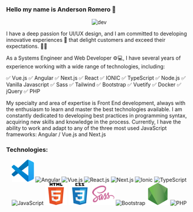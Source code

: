 ### Hello my name is Anderson Romero 👋

<p align="center">
 <img alt="dev" width="400px" src="https://anderson-romero-web.web.app/assets/img/gray-laptop-computer-showing-html-codes-in-shallow-focus-160107-scaled.jpg" />
</p>


I have a deep passion for UI/UX design, and I am committed to developing innovative experiences 🦾 that delight customers and exceed their expectations. 🤝🏻

As a Systems Engineer and Web Developer ⚙️💻, I have several years of experience working with a wide range of technologies, including:

✅ Vue.js
✅ Angular
✅ Next.js
✅ React
✅ IONIC
✅ TypeScript
✅ Node.js
✅ Vanilla Javascript
✅ Sass
✅ Tailwind
✅ Bootstrap
✅ Vuetify
✅ Docker
✅ jQuery
✅ PHP

My specialty and area of expertise is Front End development, always with the enthusiasm to learn and master the best technologies available. I am constantly dedicated to developing best practices in programming syntax, acquiring new skills and knowledge in the process. Currently, I have the ability to work and adapt to any of the three most used JavaScript frameworks: Angular / Vue.js and Next.js


### Technologies:

<p align="center">
  <img alt="Visual Studio Code" width="60px" src="https://raw.githubusercontent.com/github/explore/80688e429a7d4ef2fca1e82350fe8e3517d3494d/topics/visual-studio-code/visual-studio-code.png" />
<img alt="Angular" width="70px" src="https://anderson-romero-web.web.app/assets/img/skills/angular-logo.png" />
 <img alt="Vue.js" width="60px" src="https://anderson-romero-web.web.app/assets/img/skills/vue.png" />
<img alt="React.js" width="60px" src="https://anderson-romero-web.web.app/assets/img/skills/react-logo.png" />
 <img alt="Next.js" width="60px" src="https://anderson-romero-web.web.app/assets/img/skills/next-js-logo.png" />
 <img alt="Ionic" width="60px" src="https://anderson-romero-web.web.app/assets/img/skills/ionic.png" />
<img alt="TypeScript" width="60px" src="https://anderson-romero-web.web.app/assets/img/skills/typescript.png" />
<img alt="JavaScript" width="60px" src="https://anderson-romero-web.web.app/assets/img/skills/javascript.png" />
<img alt="HTML5" width="60px" src="https://raw.githubusercontent.com/github/explore/80688e429a7d4ef2fca1e82350fe8e3517d3494d/topics/html/html.png" />
<img alt="CSS3" width="60px" src="https://raw.githubusercontent.com/github/explore/80688e429a7d4ef2fca1e82350fe8e3517d3494d/topics/css/css.png" />
<img alt="Sass" width="60px" src="https://raw.githubusercontent.com/github/explore/80688e429a7d4ef2fca1e82350fe8e3517d3494d/topics/sass/sass.png" />
<img alt="Bootstrap" width="60px" src="https://anderson-romero-web.web.app/assets/img/skills/bootstrap.png" />
<img alt="Node.js" width="60px" src="https://raw.githubusercontent.com/github/explore/80688e429a7d4ef2fca1e82350fe8e3517d3494d/topics/nodejs/nodejs.png" />
<img alt="PHP" width="120px" src="https://raw.githubusercontent.com/jmnote/z-icons/master/svg/php.svg" />
</p>



<br />
<br />

<!--
**andersonar12/andersonar12** is a ✨ _special_ ✨ repository because its `README.md` (this file) appears on your GitHub profile.

Here are some ideas to get you started:

- 🔭 I’m currently working on ...
- 🌱 I’m currently learning ...
- 👯 I’m looking to collaborate on ...
- 🤔 I’m looking for help with ...
- 💬 Ask me about ...
- 📫 How to reach me: ...
- 😄 Pronouns: ...
- ⚡ Fun fact: ...
-->
